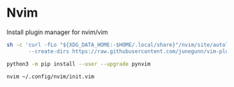 # Nvim

Install plugin manager for nvim/vim

```bash
sh -c 'curl -fLo "${XDG_DATA_HOME:-$HOME/.local/share}"/nvim/site/autoload/plug.vim \
       --create-dirs https://raw.githubusercontent.com/junegunn/vim-plug/master/plug.vim'
```
```bash
python3 -m pip install --user --upgrade pynvim
```
```bash
nvim ~/.config/nvim/init.vim
```


